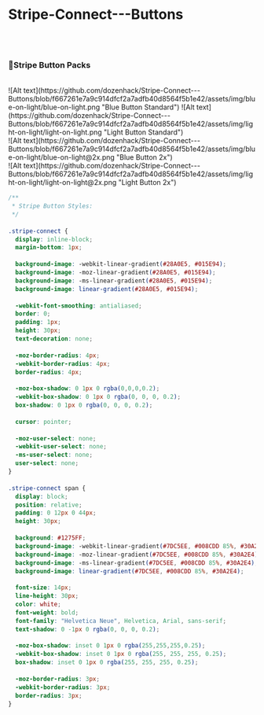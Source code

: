 # Stripe-Connect---Buttons
<br><br>
### :100:Stripe Button Packs
<br>
![Alt text](https://github.com/dozenhack/Stripe-Connect---Buttons/blob/f667261e7a9c914dfcf2a7adfb40d8564f5b1e42/assets/img/blue-on-light/blue-on-light.png "Blue Button Standard")
![Alt text](https://github.com/dozenhack/Stripe-Connect---Buttons/blob/f667261e7a9c914dfcf2a7adfb40d8564f5b1e42/assets/img/light-on-light/light-on-light.png "Light Button Standard")
<br>
![Alt text](https://github.com/dozenhack/Stripe-Connect---Buttons/blob/f667261e7a9c914dfcf2a7adfb40d8564f5b1e42/assets/img/blue-on-light/blue-on-light@2x.png "Blue Button 2x")<br>
![Alt text](https://github.com/dozenhack/Stripe-Connect---Buttons/blob/f667261e7a9c914dfcf2a7adfb40d8564f5b1e42/assets/img/light-on-light/light-on-light@2x.png "Light Button 2x")<br>


```css
/**
 * Stripe Button Styles:
 */

.stripe-connect {
  display: inline-block;
  margin-bottom: 1px;

  background-image: -webkit-linear-gradient(#28A0E5, #015E94);
  background-image: -moz-linear-gradient(#28A0E5, #015E94);
  background-image: -ms-linear-gradient(#28A0E5, #015E94);
  background-image: linear-gradient(#28A0E5, #015E94);

  -webkit-font-smoothing: antialiased;
  border: 0;
  padding: 1px;
  height: 30px;
  text-decoration: none;

  -moz-border-radius: 4px;
  -webkit-border-radius: 4px;
  border-radius: 4px;

  -moz-box-shadow: 0 1px 0 rgba(0,0,0,0.2);
  -webkit-box-shadow: 0 1px 0 rgba(0, 0, 0, 0.2);
  box-shadow: 0 1px 0 rgba(0, 0, 0, 0.2);

  cursor: pointer;

  -moz-user-select: none;
  -webkit-user-select: none;
  -ms-user-select: none;
  user-select: none;
}

.stripe-connect span {
  display: block;
  position: relative;
  padding: 0 12px 0 44px;
  height: 30px;

  background: #1275FF;
  background-image: -webkit-linear-gradient(#7DC5EE, #008CDD 85%, #30A2E4);
  background-image: -moz-linear-gradient(#7DC5EE, #008CDD 85%, #30A2E4);
  background-image: -ms-linear-gradient(#7DC5EE, #008CDD 85%, #30A2E4);
  background-image: linear-gradient(#7DC5EE, #008CDD 85%, #30A2E4);

  font-size: 14px;
  line-height: 30px;
  color: white;
  font-weight: bold;
  font-family: "Helvetica Neue", Helvetica, Arial, sans-serif;
  text-shadow: 0 -1px 0 rgba(0, 0, 0, 0.2);

  -moz-box-shadow: inset 0 1px 0 rgba(255,255,255,0.25);
  -webkit-box-shadow: inset 0 1px 0 rgba(255, 255, 255, 0.25);
  box-shadow: inset 0 1px 0 rgba(255, 255, 255, 0.25);

  -moz-border-radius: 3px;
  -webkit-border-radius: 3px;
  border-radius: 3px;
}
```
